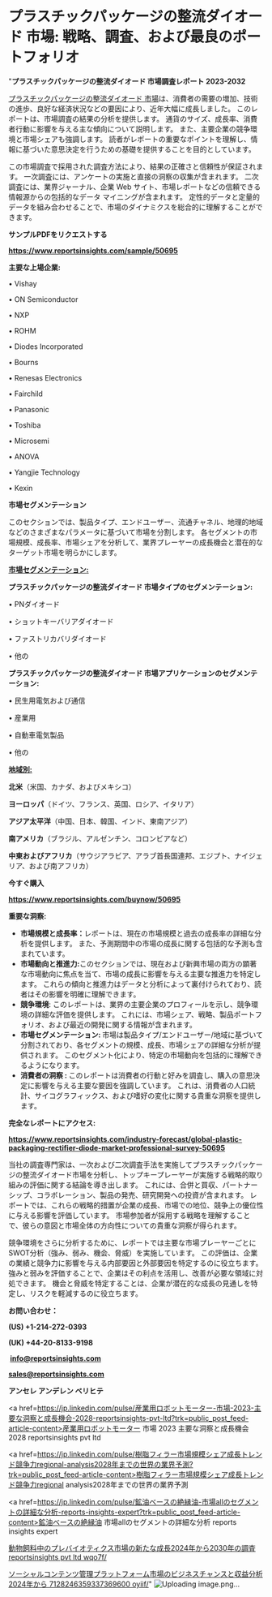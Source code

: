 # プラスチックパッケージの整流ダイオード 市場: 戦略、調査、および最良のポートフォリオ

 "<strong>プラスチックパッケージの整流ダイオード 市場調査レポート 2023-2032</strong>

<a href=https://www.reportsinsights.com/sample/50695>プラスチックパッケージの整流ダイオード 市場</a>は、消費者の需要の増加、技術の進歩、良好な経済状況などの要因により、近年大幅に成長しました。 このレポートは、市場調査の結果の分析を提供します。 通貨のサイズ、成長率、消費者行動に影響を与える主な傾向について説明します。 また、主要企業の競争環境と市場シェアも強調します。 読者がレポートの重要なポイントを理解し、情報に基づいた意思決定を行うための基礎を提供することを目的としています。

この市場調査で採用された調査方法により、結果の正確さと信頼性が保証されます。 一次調査には、アンケートの実施と直接の洞察の収集が含まれます。 二次調査には、業界ジャーナル、企業 Web サイト、市場レポートなどの信頼できる情報源からの包括的なデータ マイニングが含まれます。 定性的データと定量的データを組み合わせることで、市場のダイナミクスを総合的に理解することができます。

<strong><b>サンプルPDFをリクエストする</b></strong>

<a href=https://www.reportsinsights.com/sample/50695><strong><u>https://www.reportsinsights.com/sample/50695</u></strong></a>

<strong>主要な上場企業:</strong>

• Vishay

• ON Semiconductor

• NXP

• ROHM

• Diodes Incorporated

• Bourns

• Renesas Electronics

• Fairchild

• Panasonic

• Toshiba

• Microsemi

• ANOVA

• Yangjie Technology

• Kexin

<strong>市場セグメンテーション</strong>

このセクションでは、製品タイプ、エンドユーザー、流通チャネル、地理的地域などのさまざまなパラメータに基づいて市場を分割します。 各セグメントの市場規模、成長率、市場シェアを分析して、業界プレーヤーの成長機会と潜在的なターゲット市場を明らかにします。

<strong><u>市場セグメンテーション</u></strong><strong><u>:</u></strong>

<strong>プラスチックパッケージの整流ダイオード 市場タイプのセグメンテーション:</strong>

• PNダイオード

• ショットキーバリアダイオード

• ファストリカバリダイオード

• 他の

<strong>プラスチックパッケージの整流ダイオード 市場アプリケーションのセグメンテーション:</strong>

• 民生用電気および通信

• 産業用

• 自動車電気製品

• 他の

<strong><u>地域別</u></strong><strong><u>:</u></strong>

<strong>北米</strong>（米国、カナダ、およびメキシコ）

<strong>ヨーロッパ</strong>（ドイツ、フランス、英国、ロシア、イタリア）

<strong>アジア太平洋</strong>（中国、日本、韓国、インド、東南アジア）

<strong>南アメリカ</strong>（ブラジル、アルゼンチン、コロンビアなど）

<strong>中東およびアフリカ</strong>（サウジアラビア、アラブ首長国連邦、エジプト、ナイジェリア、および南アフリカ）

<strong>今すぐ購入</strong>

<a href=https://www.reportsinsights.com/buynow/50695><strong><u>https://www.reportsinsights.com/buynow/50695</u></strong></a>

<strong>重要な洞察:</strong>
<ul>
  <li><strong>市場規模と成長率：</strong>レポートは、現在の市場規模と過去の成長率の詳細な分析を提供します。 また、予測期間中の市場の成長に関する包括的な予測も含まれています。</li>
  <li><strong>市場動向と推進力:</strong>このセクションでは、現在および新興市場の両方の顕著な市場動向に焦点を当て、市場の成長に影響を与える主要な推進力を特定します。 これらの傾向と推進力はデータと分析によって裏付けられており、読者はその影響を明確に理解できます。</li>
  <li><strong>競争環境</strong>: このレポートは、業界の主要企業のプロフィールを示し、競争環境の詳細な評価を提供します。 これには、市場シェア、戦略、製品ポートフォリオ、および最近の開発に関する情報が含まれます。</li>
  <li><strong>市場セグメンテーション: </strong>市場は製品タイプ/エンドユーザー/地域に基づいて分割されており、各セグメントの規模、成長、市場シェアの詳細な分析が提供されます。 このセグメント化により、特定の市場動向を包括的に理解できるようになります。</li>
  <li><strong>消費者の洞察 : </strong>このレポートは消費者の行動と好みを調査し、購入の意思決定に影響を与える主要な要因を強調しています。 これは、消費者の人口統計、サイコグラフィックス、および嗜好の変化に関する貴重な洞察を提供します。</li>
</ul>
<strong>完全なレポートにアクセス:</strong>

<a href=https://www.reportsinsights.com/industry-forecast/global-plastic-packaging-rectifier-diode-market-professional-survey-50695><strong><u><b>https://www.reportsinsights.com/industry-forecast/global-plastic-packaging-rectifier-diode-market-professional-survey-50695</b></u></strong></a>

当社の調査専門家は、一次および二次調査手法を実施してプラスチックパッケージの整流ダイオード市場を分析し、トップキープレーヤーが実施する戦略的取り組みの評価に関する結論を導き出します。 これには、合併と買収、パートナーシップ、コラボレーション、製品の発売、研究開発への投資が含まれます。 レポートでは、これらの戦略的措置が企業の成長、市場での地位、競争上の優位性に与える影響を評価しています。 市場参加者が採用する戦略を理解することで、彼らの意図と市場全体の方向性についての貴重な洞察が得られます。

競争環境をさらに分析するために、レポートでは主要な市場プレーヤーごとにSWOT分析（強み、弱み、機会、脅威）を実施しています。 この評価は、企業の業績と競争力に影響を与える内部要因と外部要因を特定するのに役立ちます。 強みと弱みを評価することで、企業はその利点を活用し、改善が必要な領域に対処できます。 機会と脅威を特定することは、企業が潜在的な成長の見通しを特定し、リスクを軽減するのに役立ちます。

<strong>お問い合わせ：</strong>

<strong>(US) +1-214-272-0393</strong>

<strong>(UK) +44-20-8133-9198</strong>

<strong> </strong><a href=info@reportsinsights.com><strong><u>info@reportsinsights.com</u></strong></a>

<a href=sales@reportsinsights.com><strong><u>sales@reportsinsights.com</u></strong></a>

<strong>アンセレ アンデレン ベリヒテ</strong>

<a href=https://jp.linkedin.com/pulse/産業用ロボットモーター-市場-2023-主要な洞察と成長機会-2028-reportsinsights-pvt-ltd?trk=public_post_feed-article-content>産業用ロボットモーター 市場 2023 主要な洞察と成長機会 2028 reportsinsights pvt ltd</a>

<a href=https://jp.linkedin.com/pulse/樹脂フィラー市場規模シェア成長トレンド競争力regional-analysis2028年までの世界の業界予測?trk=public_post_feed-article-content>樹脂フィラー市場規模シェア成長トレンド競争力regional analysis2028年までの世界の業界予測</a>

<a href=https://jp.linkedin.com/pulse/鉱油ベースの絶縁油-市場allのセグメントの詳細な分析-reports-insights-expert?trk=public_post_feed-article-content>鉱油ベースの絶縁油 市場allのセグメントの詳細な分析 reports insights expert</a>

<a href=https://www.linkedin.com/pulse/動物飼料中のプレバイオティクス市場の新たな成長2024年から2030年の調査-reportsinsights-pvt-ltd-wqo7f/>動物飼料中のプレバイオティクス市場の新たな成長2024年から2030年の調査 reportsinsights pvt ltd wqo7f/</a>

<a href=https://www.linkedin.com/pulse/ソーシャルコンテンツ管理プラットフォーム市場のビジネスチャンスと収益分析2024年から-7128246359337369600-oyiif/>ソーシャルコンテンツ管理プラットフォーム市場のビジネスチャンスと収益分析2024年から 7128246359337369600 oyiif/</a>"
![Uploading image.png…]()

